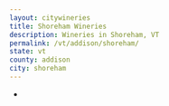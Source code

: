 ```yaml
---
layout: citywineries
title: Shoreham Wineries
description: Wineries in Shoreham, VT
permalink: /vt/addison/shoreham/
state: vt
county: addison
city: shoreham
---
```

-
